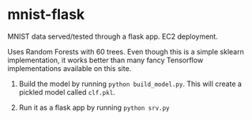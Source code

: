 # mnist-flask
MNIST data served/tested through a flask app. EC2 deployment. 

Uses Random Forests with 60 trees. Even though this is a simple sklearn implementation, it works better than many fancy Tensorflow implementations available on this site.  

1. Build the model by running `python build_model.py`. This will create a pickled model called `clf.pkl`. 

2. Run it as a flask app by running `python srv.py` 
